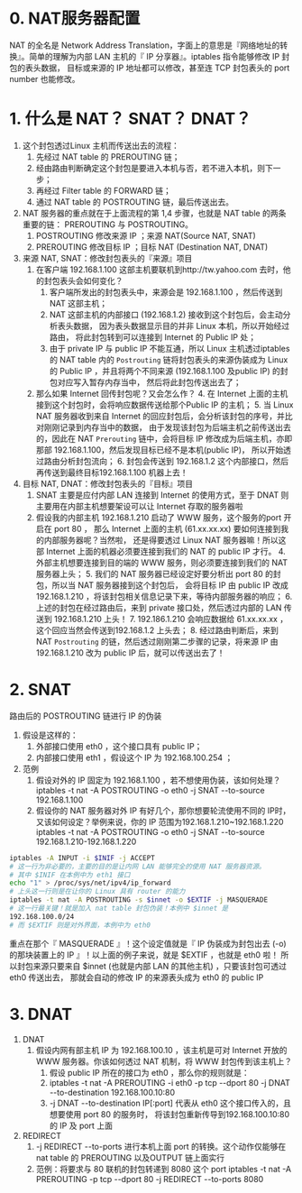 

# 0. NAT服务器配置

NAT 的全名是 Network Address Translation，字面上的意思是『网络地址的转换』。简单的理解为内部 LAN 主机的『 IP 分享器』。iptables 指令能够修改 IP 封包的表头数据， 目标或来源的 IP 地址都可以修改，甚至连 TCP 封包表头的 port number 也能修改。

# 1. 什么是 NAT？ SNAT？ DNAT？

1. 这个封包透过Linux 主机而传送出去的流程：
    1. 先经过 NAT table 的 PREROUTING 链；
    2. 经由路由判断确定这个封包是要进入本机与否，若不进入本机，则下一步；
    3. 再经过 Filter table 的 FORWARD 链；
    4. 通过 NAT table 的 POSTROUTING 链，最后传送出去。
2. NAT 服务器的重点就在于上面流程的第 1,4 步骤，也就是 NAT table 的两条重要的链： PREROUTING 与 POSTROUTING。
    1. POSTROUTING 修改来源 IP ；来源 NAT(Source NAT, SNAT)
    2. PREROUTING 修改目标 IP ；目标 NAT (Destination NAT, DNAT)
3. 来源 NAT, SNAT：修改封包表头的『来源』项目
    1. 在客户端 192.168.1.100 这部主机要联机到http://tw.yahoo.com 去时，他的封包表头会如何变化？
        1. 客户端所发出的封包表头中，来源会是 192.168.1.100 ，然后传送到 NAT 这部主机；
        2. NAT 这部主机的内部接口 (192.168.1.2) 接收到这个封包后，会主动分析表头数据， 因为表头数据显示目的并非 Linux 本机，所以开始经过路由， 将此封包转到可以连接到 Internet 的 Public IP 处；
        3. 由于 private IP 与 public IP 不能互通，所以 Linux 主机透过iptables 的 NAT table 内的 `Postrouting` 链将封包表头的来源伪装成为 Linux 的 Public IP ，并且将两个不同来源 (192.168.1.100 及public IP) 的封包对应写入暂存内存当中， 然后将此封包传送出去了；
    2. 那么如果 Internet 回传封包呢？又会怎么作？
        4. 在 Internet 上面的主机接到这个封包时，会将响应数据传送给那个Public IP 的主机；
        5. 当 Linux NAT 服务器收到来自 Internet 的回应封包后，会分析该封包的序号，并比对刚刚记录到内存当中的数据， 由于发现该封包为后端主机之前传送出去的，因此在 NAT `Prerouting` 链中，会将目标 IP 修改成为后端主机，亦即那部 192.168.1.100，然后发现目标已经不是本机(public IP)， 所以开始透过路由分析封包流向；
        6. 封包会传送到 192.168.1.2 这个内部接口，然后再传送到最终目标192.168.1.100 机器上去！
4. 目标 NAT, DNAT：修改封包表头的『目标』项目
    1. SNAT 主要是应付内部 LAN 连接到 Internet 的使用方式，至于 DNAT 则主要用在内部主机想要架设可以让 Internet 存取的服务器啦
    2. 假设我的内部主机 192.168.1.210 启动了 WWW 服务，这个服务的port 开启在 port 80 ， 那么 Internet 上面的主机 (61.xx.xx.xx) 要如何连接到我的内部服务器呢？当然啦， 还是得要透过 Linux NAT 服务器嘛！所以这部 Internet 上面的机器必须要连接到我们的 NAT 的 public IP 才行。
        4. 外部主机想要连接到目的端的 WWW 服务，则必须要连接到我们的 NAT 服务器上头；
        5. 我们的 NAT 服务器已经设定好要分析出 port 80 的封包，所以当 NAT 服务器接到这个封包后， 会将目标 IP 由 public IP 改成 192.168.1.210 ，将该封包相关信息记录下来，等待内部服务器的响应；
        6. 上述的封包在经过路由后，来到 private 接口处，然后透过内部的 LAN 传送到 192.168.1.210 上头！
        7. 192.186.1.210 会响应数据给 61.xx.xx.xx ，这个回应当然会传送到192.168.1.2 上头去；
        8. 经过路由判断后，来到 NAT `Postrouting` 的链，然后透过刚刚第二步骤的记录，将来源 IP 由 192.168.1.210 改为 public IP 后，就可以传送出去了！

# 2. SNAT

路由后的 POSTROUTING 链进行 IP 的伪装

1. 假设是这样的：
    1. 外部接口使用 eth0 ，这个接口具有 public IP；
    2. 内部接口使用 eth1 ，假设这个 IP 为 192.168.100.254 ；
2. 范例
    1. 假设对外的 IP 固定为 192.168.1.100 ，若不想使用伪装，该如何处理？
        iptables -t nat -A POSTROUTING -o eth0 -j SNAT --to-source 192.168.1.100
    2. 假设你的 NAT 服务器对外 IP 有好几个，那你想要轮流使用不同的 IP时，又该如何设定？举例来说，你的 IP 范围为192.168.1.210~192.168.1.220
        iptables -t nat -A POSTROUTING -o eth0 -j SNAT --to-source 192.168.1.210-192.168.1.220

```sh
iptables -A INPUT -i $INIF -j ACCEPT
# 这一行为非必要的，主要的目的是让内网 LAN 能够完全的使用 NAT 服务器资源。
# 其中 $INIF 在本例中为 eth1 接口
echo "1" > /proc/sys/net/ipv4/ip_forward
# 上头这一行则是在让你的 Linux 具有 router 的能力
iptables -t nat -A POSTROUTING -s $innet -o $EXTIF -j MASQUERADE
# 这一行最关键！就是加入 nat table 封包伪装！本例中 $innet 是
192.168.100.0/24
# 而 $EXTIF 则是对外界面，本例中为 eth0
```

重点在那个『 MASQUERADE 』！这个设定值就是『 IP 伪装成为封包出去 (-o) 的那块装置上的 IP 』！以上面的例子来说，就是 $EXTIF ，也就是 eth0 啦！ 所以封包来源只要来自 $innet (也就是内部 LAN 的其他主机) ，只要该封包可透过 eth0 传送出去， 那就会自动的修改 IP 的来源表头成为 eth0 的 public IP


# 3. DNAT


1. DNAT
    1. 假设内网有部主机 IP 为 192.168.100.10 ，该主机是可对 Internet 开放的 WWW 服务器。你该如何透过 NAT 机制，将 WWW 封包传到该主机上？
        1. 假设 public IP 所在的接口为 eth0 ，那么你的规则就是：
        2. iptables -t nat -A PREROUTING -i eth0 -p tcp --dport 80 -j DNAT --to-destination 192.168.100.10:80
        3. -j DNAT --to-destination IP[:port] 代表从 eth0 这个接口传入的，且想要使用 port 80 的服务时， 将该封包重新传导到192.168.100.10:80 的 IP 及 port 上面
2. REDIRECT
    1. -j REDIRECT --to-ports <port number>进行本机上面 port 的转换。这个动作仅能够在 nat table 的 PREROUTING 以及OUTPUT 链上面实行
    2. 范例：将要求与 80 联机的封包转递到 8080 这个 port
        iptables -t nat -A PREROUTING -p tcp --dport 80 -j REDIRECT --to-ports 8080